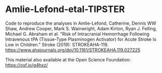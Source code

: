 # Amlie-Lefond-etal-TIPSTER

Code to reproduce the analyses in Amlie-Lefond, Catherine, Dennis WW Shaw, Andrew Cooper, Mark S. Wainwright, Adam Kirton, Ryan J. Felling, Michael G. Abraham et al. "Risk of Intracranial Hemorrhage Following Intravenous tPA (Tissue-Type Plasminogen Activator) for Acute Stroke Is Low in Children." Stroke (2019): STROKEAHA-119. https://www.ahajournals.org/doi/10.1161/STROKEAHA.119.027225

This material also available at the Open Science Foundation: https://osf.io/g4hxz/
